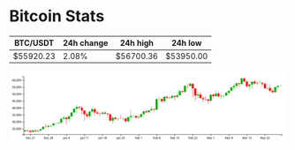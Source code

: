# Bitcoin Stats

BTC/USDT|24h change|24h high|24h low|
|---|---|---|---|
|$55920.23|2.08%|$56700.36|$53950.00|

<img src="./chart.svg">
